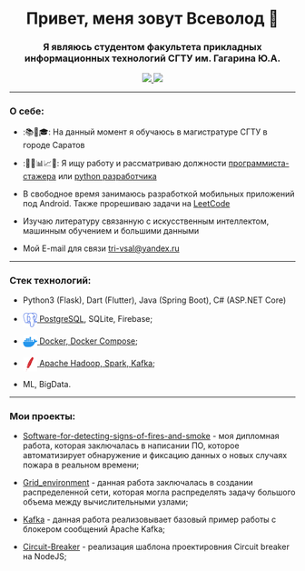 <h1 align="center">Привет, меня зовут Всеволод 👋</h1>
<h3 align="center">Я являюсь студентом факультета прикладных информационных технологий СГТУ им. Гагарина Ю.А.</h3>

<!--
![Dev.to blog](https://github.com/TVsevolodA/TVsevolodA/blob/main/postgresql-color.svg)
<a><img width=25 height=25 align=center src="https://github.com/TVsevolodA/TVsevolodA/blob/main/postgresql-color.svg" />PostgreSQL</a>
-->
<!-- Блок статистики -->
<p align='center'>
   <a href="https://github-readme-stats.vercel.app/api?username=TVsevolodA&show_icons=true&count_private=true">
      <img height=150 src="https://github-readme-stats.vercel.app/api?username=TVsevolodA&show_icons=true&count_private=true"/>
   </a>
   <a href="https://github.com/TVsevolodA/github-readme-stats">
      <img height=150 src="https://github-readme-stats.vercel.app/api/top-langs/?username=TVsevolodA&layout=compact"/>
   </a>
</p>

---

<h3>О себе:</h3>

- :📚📝🎓: На данный момент я обучаюсь в магистратуре СГТУ в городе Саратов
- :👨‍💼📊📈📁: Я ищу работу и рассматриваю должности
[программиста-стажера](https://saratov.hh.ru/resume/bc0bd5ecff0db4b8600039ed1f444566644930) или
[python разработчика](https://saratov.hh.ru/resume/6ea57e36ff0db5a9a30039ed1f794f464e7037)

- В свободное время занимаюсь разработкой мобильных приложений под Android. Также прорешиваю задачи на
[LeetCode](https://leetcode.com/)
- Изучаю литературу связанную с искусственным интеллектом, машинным обучением и большими данными
- Мой E-mail для связи tri-vsal@yandex.ru

---

<h3>Cтек технологий:</h3>
<ul>
 <li>Python3 (Flask), Dart (Flutter), Java (Spring Boot), C# (ASP.NET Core)</li>
 <li>
    
   [<img width=25 height=25 align=center src="https://github.com/TVsevolodA/TVsevolodA/blob/main/postgresql-color.svg"/>&nbsp;<span align=center>PostgreSQL</span>](https://postgrespro.ru/), SQLite, Firebase;
 </li>
 <li>

   [<img width=25 height=25 align=center src="https://github.com/TVsevolodA/TVsevolodA/blob/main/docker-color.svg"/>&nbsp;<span align=center>Docker, Docker Compose</span>](https://www.docker.com/);
 </li>
  <li>

   [<img width=25 height=25 align=center src="https://github.com/TVsevolodA/TVsevolodA/blob/main/apache-color.svg"/>&nbsp;<span align=center>Apache Hadoop, Spark, Kafka</span>](https://www.apache.org/);
 </li>
 <li><span align=center>ML, BigData.</span></li>
</ul>

---

<h3>Мои проекты:</h3>
<ul>
 <li>
    
   [Software-for-detecting-signs-of-fires-and-smoke](https://github.com/TVsevolodA/Software-for-detecting-signs-of-fires-and-smoke) - моя дипломная работа, которая заключалась в написании ПО, которое автоматизирует обнаружение и фиксацию данных о новых случаях пожара в реальном времени;
 </li>
 <li>
    
   [Grid_environment](https://github.com/TVsevolodA/Grid_environment) - данная работа заключалась в создании распределенной сети, которая могла распределять задачу большого объема между вычислительными узлами;
 </li>
 <li>
   
   [Kafka](https://github.com/TVsevolodA/Kafka) - данная работа реализовывает базовый пример работы с блокером сообщений Apache Kafka;
 </li>
 <li>
    
   [Circuit-Breaker](https://github.com/TVsevolodA/Circuit-Breaker) - реализация шаблона проектировния Circuit breaker на NodeJS;
 </li>
</ul>






<!--
**TVsevolodA/TVsevolodA** is a ✨ _special_ ✨ repository because its `README.md` (this file) appears on your GitHub profile.

Here are some ideas to get you started:

- 🔭 I’m currently working on ...
- 🌱 I’m currently learning ...
- 👯 I’m looking to collaborate on ...
- 🤔 I’m looking for help with ...
- 💬 Ask me about ...
- 📫 How to reach me: ...
- 😄 Pronouns: ...
- ⚡ Fun fact: ...
-->
